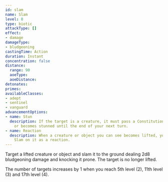 ```yaml
---
id: slam
name: Slam
level: 0
type: biotic
attackType: []
effect:
- damage
damageType:
- bludgeoning
castingTime: Action
duration: Instant
concentration: false
distance:
  range: 90
  aoeType: 
  aoeDistance: 
detonates: 
primes: 
availableClasses:
- adept
- sentinel
- vanguard
advancementOptions:
- name: Stun
  description: If the target is a creature, it must pass a Constitution saving throw
    or becomes stunned until the end of your next turn.
- name: Reaction
  description: When a creature or object you can see becomes lifted, you may cast
    Slam on it as a reaction.
---
```

Target a lifted creature or object and slam it to the ground dealing 2d8 bludgeoning damage and knocking it prone. The
target is no longer lifted.

The number of targets increases by 1 when you reach 5th level (2), 11th level (3) and 17th level (4).
